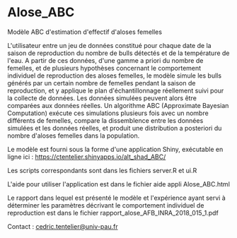 # Alose_ABC
Modèle ABC d'estimation d'effectif d'aloses femelles

L'utilisateur entre un jeu de données constitué pour chaque date de la saison de reproduction du nombre de bulls détectés et de la température de l'eau. A partir de ces données, d'une gamme a priori du nombre de femelles, et de plusieurs hypothèses concernant le comportement individuel de reproduction des aloses femelles, le modèle simule les bulls générés par un certain nombre de femelles pendant la saison de reproduction, et y applique le plan d'échantillonnage réellement suivi pour la collecte de données. Les données simulées peuvent alors être comparées aux données réelles. Un algorithme ABC (Approximate Bayesian Computation) exécute ces simulations plusieurs fois avec un nombre différents de femelles, compare la dissemblence entre les données simulées et les données réelles, et produit une distribution a posteriori du nombre d'aloses femelles dans la population.

Le modèle est fourni sous la forme d'une application Shiny, exécutable en ligne ici : https://ctentelier.shinyapps.io/alt_shad_ABC/

Les scripts correspondants sont dans les fichiers server.R et ui.R

L'aide pour utiliser l'application est dans le fichier aide appli Alose_ABC.html

Le rapport dans lequel est présenté le modèle et l'expérience ayant servi à déterminer les paramètres décrivant le comportement individuel de reproduction est dans le fichier rapport_alose_AFB_INRA_2018_015_1.pdf


Contact : cedric.tentelier@univ-pau.fr
